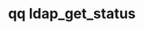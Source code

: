 ---
category: ldap
command: ldap_get_status
optional_options: []
permalink: /qq-cli-command-guide/ldap/ldap_get_status.html
positional_options: []
sidebar: qq_cli_command_reference_sidebar
summary: This section explains how to use the <code>qq ldap_get_status</code> command.
synopsis: Get LDAP client connection states
title: qq ldap_get_status
usage: qq ldap_get_status [-h]
zendesk_source: qq CLI Command Guide

---
